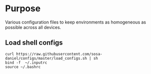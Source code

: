 # Purpose
Various configuration files to keep environments as homogeneous as possible across all devices.

## Load shell configs
```
curl https://raw.githubusercontent.com/sosa-daniel/configs/master/load_configs.sh | sh
bind -f  ~/.inputrc
source ~/.bashrc
```
